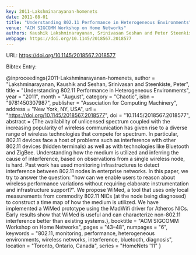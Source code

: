 ```yaml
---
key: 2011-Lakshminarayanan-homenets
date: 2011-08-01
title: "Understanding 802.11 Performance in Heterogeneous Environments"
venue: "ACM SIGCOMM Workshop on Home Networks"
authors: Kaushik Lakshminarayanan, Srinivasan Seshan and Peter Steenkiste
webpage: https://doi.org/10.1145/2018567.2018577
---
```


URL: https://doi.org/10.1145/2018567.2018577

Bibtex Entry:

@inproceedings{2011-Lakshminarayanan-homenets,
    author = "Lakshminarayanan, Kaushik and Seshan, Srinivasan and Steenkiste, Peter",
    title = "Understanding 802.11 Performance in Heterogeneous Environments",
    year = "2011",
    month = "August",
    category = "Chaotic",
    isbn = "9781450307987",
    publisher = "Association for Computing Machinery",
    address = "New York, NY, USA",
    url = "https://doi.org/10.1145/2018567.2018577",
    doi = "10.1145/2018567.2018577",
    abstract = {The availability of unlicensed spectrum coupled with the increasing popularity of wireless communication has given rise to a diverse range of wireless technologies that compete for spectrum. In particular, 802.11 devices face a host of problems such as interference with other 802.11 devices (hidden terminals) as well as with technologies like Bluetooth and ZigBee. Understanding how the medium is utilized and inferring the cause of interference, based on observations from a single wireless node, is hard. Past work has used monitoring infrastructures to detect interference between 802.11 nodes in enterprise networks. In this paper, we try to answer the question: "how can we enable users to reason about wireless performance variations without requiring elaborate instrumentation and infrastructure support?". We propose WiMed, a tool that uses only local measurements from commodity 802.11 NICs (at the node being diagnosed) to construct a time map of how the medium is utilized. We have implemented a WiMed prototype using the MadWifi driver for Atheros NICs. Early results show that WiMed is useful and can characterize non-802.11 interference better than existing systems.},
    booktitle = "ACM SIGCOMM Workshop on Home Networks",
    pages = "43–48",
    numpages = "6",
    keywords = "802.11, monitoring, performance, heterogeneous environments, wireless networks, interference, bluetooth, diagnosis",
    location = "Toronto, Ontario, Canada",
    series = "HomeNets '11"
}

